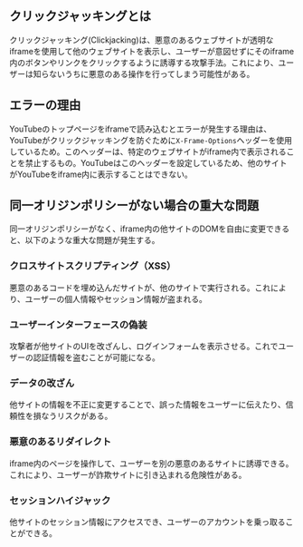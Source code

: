 ## クリックジャッキングとは

クリックジャッキング(Clickjacking)は、悪意のあるウェブサイトが透明なiframeを使用して他のウェブサイトを表示し、ユーザーが意図せずにそのiframe内のボタンやリンクをクリックするように誘導する攻撃手法。これにより、ユーザーは知らないうちに悪意のある操作を行ってしまう可能性がある。

## エラーの理由

YouTubeのトップページをiframeで読み込むとエラーが発生する理由は、YouTubeがクリックジャッキングを防ぐために`X-Frame-Options`ヘッダーを使用しているため。このヘッダーは、特定のウェブサイトがiframe内で表示されることを禁止するもの。YouTubeはこのヘッダーを設定しているため、他のサイトがYouTubeをiframe内に表示することはできない。

## 同一オリジンポリシーがない場合の重大な問題

同一オリジンポリシーがなく、iframe内の他サイトのDOMを自由に変更できると、以下のような重大な問題が発生する。

### クロスサイトスクリプティング（XSS）

悪意のあるコードを埋め込んだサイトが、他のサイトで実行される。これにより、ユーザーの個人情報やセッション情報が盗まれる。

### ユーザーインターフェースの偽装

攻撃者が他サイトのUIを改ざんし、ログインフォームを表示させる。これでユーザーの認証情報を盗むことが可能になる。

### データの改ざん

他サイトの情報を不正に変更することで、誤った情報をユーザーに伝えたり、信頼性を損なうリスクがある。

### 悪意のあるリダイレクト

iframe内のページを操作して、ユーザーを別の悪意のあるサイトに誘導できる。これにより、ユーザーが詐欺サイトに引き込まれる危険性がある。

### セッションハイジャック

他サイトのセッション情報にアクセスでき、ユーザーのアカウントを乗っ取ることができる。